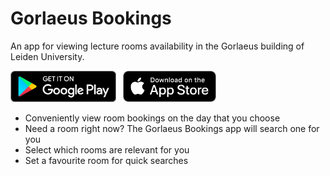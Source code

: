 # Gorlaeus Bookings

An app for viewing lecture rooms availability in the Gorlaeus building of Leiden University.

[<img src="resources/google-play-badge.png" alt="Get it on Google Play" height="50"/>](https://play.google.com/store/apps/details?id=nl.floragr.gorlaeus_bookings)
&nbsp;
[<img src="resources/appstore-badge.png" alt="Download on the App Store" height="50"/>](https://apps.apple.com/app/gorlaeus-bookings/id6443661753)

- Conveniently view room bookings on the day that you choose
- Need a room right now? The Gorlaeus Bookings app will search one for you
- Select which rooms are relevant for you
- Set a favourite room for quick searches
